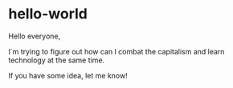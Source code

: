 # hello-world

Hello everyone,

I´m trying to figure out how can I combat the capitalism and learn technology at the same time. 

If you have some idea, let me know!
